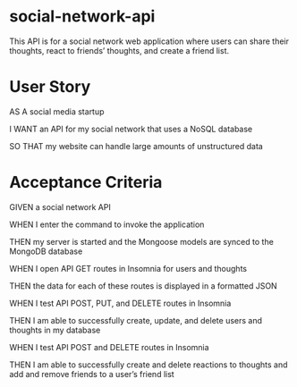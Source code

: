 # social-network-api
This API is for a social network web application where users can share their thoughts, react to friends’ thoughts, and create a friend list. 

# User Story
AS A social media startup

I WANT an API for my social network that uses a NoSQL database

SO THAT my website can handle large amounts of unstructured data

# Acceptance Criteria
GIVEN a social network API

WHEN I enter the command to invoke the application

THEN my server is started and the Mongoose models are synced to the MongoDB database

WHEN I open API GET routes in Insomnia for users and thoughts

THEN the data for each of these routes is displayed in a formatted JSON

WHEN I test API POST, PUT, and DELETE routes in Insomnia

THEN I am able to successfully create, update, and delete users and thoughts in my database

WHEN I test API POST and DELETE routes in Insomnia

THEN I am able to successfully create and delete reactions to thoughts and add and remove friends to a user’s friend list